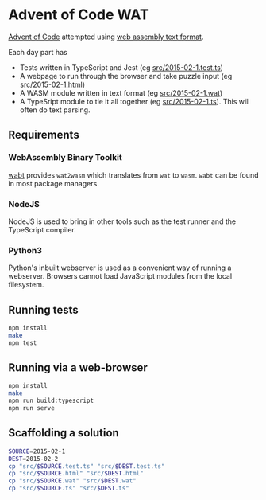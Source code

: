 # Advent of Code WAT

[Advent of Code](https://adventofcode.com/2023) attempted using
[web assembly text format](https://developer.mozilla.org/en-US/docs/WebAssembly/Understanding_the_text_format).

Each day part has

- Tests written in TypeScript and Jest (eg
  [src/2015-02-1.test.ts](src/2015-02-1.test.ts))
- A webpage to run through the browser and take puzzle input (eg
  [src/2015-02-1.html](src/2015-02-1.html))
- A WASM module written in text format (eg
  [src/2015-02-1.wat](src/2015-02-1.wat))
- A TypeSript module to tie it all together (eg
  [src/2015-02-1.ts](src/2015-02-1.ts)). This will often do text parsing.

## Requirements

### WebAssembly Binary Toolkit

[wabt](https://github.com/WebAssembly/wabt) provides `wat2wasm` which translates
from `wat` to `wasm`. `wabt` can be found in most package managers.

### NodeJS

NodeJS is used to bring in other tools such as the test runner and the
TypeScript compiler.

### Python3

Python's inbuilt webserver is used as a convenient way of running a webserver.
Browsers cannot load JavaScript modules from the local filesystem.

## Running tests

```bash
npm install
make
npm test
```

## Running via a web-browser

```bash
npm install
make
npm run build:typescript
npm run serve
```

## Scaffolding a solution

```bash
SOURCE=2015-02-1
DEST=2015-02-2
cp "src/$SOURCE.test.ts" "src/$DEST.test.ts"
cp "src/$SOURCE.html" "src/$DEST.html"
cp "src/$SOURCE.wat" "src/$DEST.wat"
cp "src/$SOURCE.ts" "src/$DEST.ts"
```
